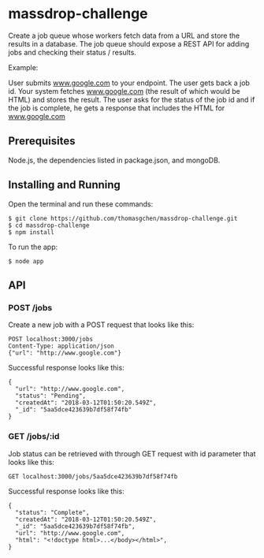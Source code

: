 # massdrop-challenge
Create a job queue whose workers fetch data from a URL and store the results in a database.  The job queue should expose a REST API for adding jobs and checking their status / results.

Example:

User submits www.google.com to your endpoint.  The user gets back a job id. Your system fetches www.google.com (the result of which would be HTML) and stores the result.  The user asks for the status of the job id and if the job is complete, he gets a response that includes the HTML for www.google.com

## Prerequisites
Node.js, the dependencies listed in package.json, and mongoDB.

## Installing and Running
Open the terminal and run these commands:
```
$ git clone https://github.com/thomasgchen/massdrop-challenge.git
$ cd massdrop-challenge
$ npm install
```

To run the app:
```
$ node app
```

## API
### POST /jobs

Create a new job with a POST request that looks like this:
```
POST localhost:3000/jobs
Content-Type: application/json
{"url": "http://www.google.com"}
```
Successful response looks like this:
```
{
  "url": "http://www.google.com",
  "status": "Pending",
  "createdAt": "2018-03-12T01:50:20.549Z",
  "_id": "5aa5dce423639b7df58f74fb"
}
```

### GET /jobs/:id
Job status can be retrieved with through GET request with id parameter that looks like this:
```
GET localhost:3000/jobs/5aa5dce423639b7df58f74fb
```
Successful response looks like this:
```
{
  "status": "Complete",
  "createdAt": "2018-03-12T01:50:20.549Z",
  "_id": "5aa5dce423639b7df58f74fb",
  "url": "http://www.google.com",
  "html": "<!doctype html>...</body></html>",
}
```
